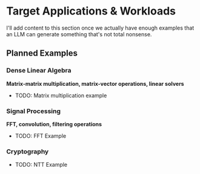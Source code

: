 # Target Applications & Workloads

I'll add content to this section once we actually have enough examples that an LLM can
generate something that's not total nonsense.

## Planned Examples

### Dense Linear Algebra
**Matrix-matrix multiplication, matrix-vector operations, linear solvers**

- TODO: Matrix multiplication example

### Signal Processing  
**FFT, convolution, filtering operations**

- TODO: FFT Example

### Cryptography

- TODO: NTT Example
